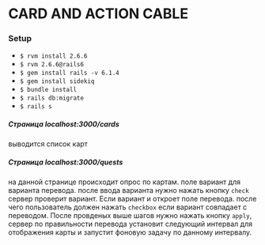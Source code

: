 # CARD AND ACTION CABLE

### Setup

* `$ rvm install 2.6.6`
* `$ rvm 2.6.6@rails6`
* `$ gem install rails -v 6.1.4`
* `$ gem install sidekiq`
* `$ bundle install`
* `$ rails db:migrate`
* `$ rails s`

##### Страница localhost:3000/cards
выводится список карт

##### Страница localhost:3000/quests
на данной странице происходит опрос по картам.
поле вариант для варианта перевода.
после ввода варианта нужно нажать кнопку `check`
сервер проверит вариант. Если вариант и откроет поле перевода.
после чего пользователь должен нажать `checkbox` если вариант совпадает с переводом.
После провденых выше шагов нужно нажать кнопку `apply`, сервер по правильности перевода установит
следующий интервал для отображения карты и запустит фоновую задачу по данному интервалу.

